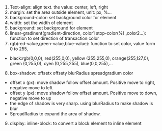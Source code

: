 1. Text-align: align text. the value: center, left, right
2. margin: set the area outside element, unit: px, %...
3. background-color: set background color for element
4. width: set the width of element
5. background: set background for element
6. linear-gradinent(gradient-direction, color1 stop-color(%) ,color2...): function to set direction of transaction color
7. rgb(red-value,green-value,blue-value): function to set color, value form 0 to 255, 
+ black:rgb(0,0,0), red(255,0,0), yellow (255,255,0), orange(255,127,0), green (0,255,0), cyen (0,255,255), blue(0,0,255),...
8. box-shadow: offsetx offsety blurRadius spreadgradium color
+ offset x (px): move shadow follow offset amount. Positive move to right, negative move to left
+ offset y (px): move shadow follow offset amount. Positive move to down, negative move to up
+ the edge of shadow is very sharp. using blurRadius to make shadow is blur
+ SpreadRadius to expand the area of shadow.
9. display: inline-block: to convert a block element to inline element



